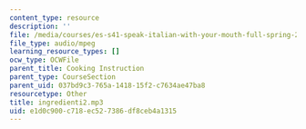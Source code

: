 ```yaml
---
content_type: resource
description: ''
file: /media/courses/es-s41-speak-italian-with-your-mouth-full-spring-2012/e1d0c900c718ec527386df8ceb4a1315_ingredienti2.mp3
file_type: audio/mpeg
learning_resource_types: []
ocw_type: OCWFile
parent_title: Cooking Instruction
parent_type: CourseSection
parent_uid: 037bd9c3-765a-1418-15f2-c7634ae47ba8
resourcetype: Other
title: ingredienti2.mp3
uid: e1d0c900-c718-ec52-7386-df8ceb4a1315
---
```

